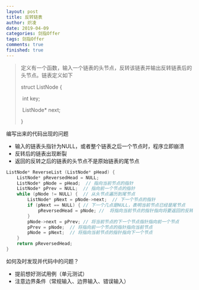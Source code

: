 ```yaml
---
layout: post
title: 反转链表
author: 炽凌
date: 2019-04-09
categories: 剑指Offer
tags: 剑指Offer
comments: true
finished: true
---
```


> 定义有一个函数，输入一个链表的头节点，反转该链表并输出反转链表后的头节点。链表定义如下
>
> struct ListNode {
>
> ​    int   key;
>
> ​    ListNode*  next;
>
> }

编写出来的代码出现的问题

- 输入的链表头指针为NULL，或者整个链表之后一个节点时，程序立即崩溃
- 反转后的链表出现断裂
- 返回的反转之后的链表的头节点不是原始链表的尾节点

```cpp
ListNode* ReverseList (ListNode* pHead) {
    ListNode* pReversedHead = NULL;
    ListNode* pNode = pHead;  // 指向当前节点的指针
    ListNode* pPrev = NULL;  // 指向前一个节点的指针
    while (pNode != NULL) {  // 从头节点遍历到尾节点
        ListNode* pNext = pNode->next;  // 下一个节点的指针
        if (pNext == NULL) { // 下一个几点是NULL，表明当前节点已经是尾节点
            pReversedHead = pNode; //  将指向当前节点的指针指向将要返回的反转后的头指针
        }
        pNode->next = pPrev; // 将当前节点的下一个节点指针指向前一个节点
        pPrev = pNode;  // 将指向前一个节点的指针指向当前节点
        pNode = pNext;  // 将指向当前节点的指针指向下一个节点
    }
    return pReversedHead;
}
```

如何及时发现并代码中的问题？

- 提前想好测试用例（单元测试）
- 注意边界条件（常规输入、边界输入、错误输入）